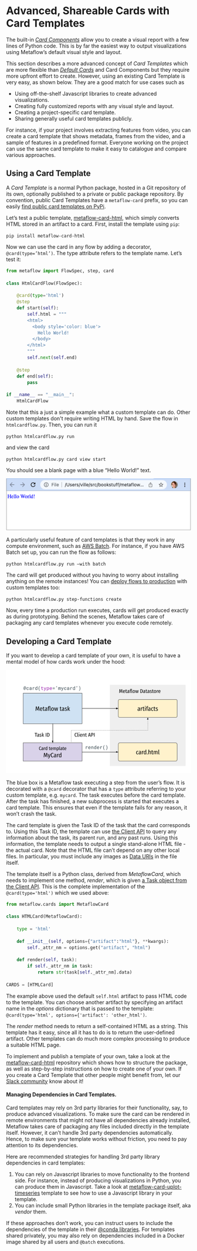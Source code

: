 # Advanced, Shareable Cards with Card Templates

The built-in [_Card Components_](easy-custom-reports-with-card-components) allow you to create a visual report with a few lines of Python code. This is by far the easiest way to output visualizations using Metaflow’s default visual style and layout.

This section describes a more advanced concept of _Card Templates_ which are more flexible than [_Default Cards_](effortless-task-inspection-with-default-cards) and Card Components but they require more upfront effort to create. However, using an existing Card Template is very easy, as shown below. They are a good match for use cases such as

- Using off-the-shelf Javascript libraries to create advanced visualizations.
- Creating fully customized reports with any visual style and layout.
- Creating a project-specific card template.
- Sharing generally useful card templates publicly.

For instance, if your project involves extracting features from video, you can create a card template that shows metadata, frames from the video, and a sample of features in a predefined format. Everyone working on the project can use the same card template to make it easy to catalogue and compare various approaches.

## Using a Card Template

A _Card Template_ is a normal Python package, hosted in a Git repository of its own, optionally published to a private or public package repository. By convention, public Card Templates have a `metaflow-card` prefix, so you can easily [find public card templates on PyPi](https://pypi.org/search/?q=metaflow-card-&o=).

Let’s test a public template, [metaflow-card-html](https://github.com/outerbounds/metaflow-card-html), which simply converts HTML stored in an artifact to a card. First, install the template using `pip`:

`pip install metaflow-card-html`

Now we can use the card in any flow by adding a decorator, `@card(type=’html’)`. The type attribute refers to the template name. Let’s test it:

```python
from metaflow import FlowSpec, step, card

class HtmlCardFlow(FlowSpec):

    @card(type='html')
    @step
    def start(self):
        self.html = """
        <html>
          <body style='color: blue'>
            Hello World!
          </body>
        </html>
        """
        self.next(self.end)

    @step
    def end(self):
        pass

if __name__ == "__main__":
    HtmlCardFlow
```

Note that this a just a simple example what a custom template can do. Other custom templates don't require writing HTML by hand. Save the flow in `htmlcardflow.py`. Then, you can run it

`python htmlcardflow.py run`

and view the card

`python htmlcardflow.py card view start`

You should see a blank page with a blue “Hello World!” text.

![](</assets/card-docs-html_(2).png>)

A particularly useful feature of card templates is that they work in any compute environment, such as [AWS Batch](../scaling). For instance, if you have AWS Batch set up, you can run the flow as follows:

`python htmlcardflow.py run –with batch`

The card will get produced without you having to worry about installing anything on the remote instances! You can [deploy flows to production](../../going-to-production-with-metaflow/scheduling-metaflow-flows) with custom templates too:

`python htmlcardflow.py step-functions create`

Now, every time a production run executes, cards will get produced exactly as during prototyping. Behind the scenes, Metaflow takes care of packaging any card templates whenever you execute code remotely.

## Developing a Card Template

If you want to develop a card template of your own, it is useful to have a mental model of how cards work under the hood:

![](</assets/card-docs-template_(1).png>)

The blue box is a Metaflow task executing a step from the user’s flow. It is decorated with a `@card` decorator that has a `type` attribute referring to your custom template, e.g. `mycard`. The task executes before the card template. After the task has finished, a new subprocess is started that executes a card template. This ensures that even if the template fails for any reason, it won’t crash the task.

The card template is given the Task ID of the task that the card corresponds to. Using this Task ID, the template can use [the Client API](../client) to query any information about the task, its parent run, and any past runs. Using this information, the template needs to output a single stand-alone HTML file - the actual card. Note that the HTML file can’t depend on any other local files. In particular, you must include any images as [Data URIs](https://css-tricks.com/data-uris/) in the file itself.

The template itself is a Python class, derived from _MetaflowCard_, which needs to implement one method, _render_, which is given [a Task object from the Client API](../client). This is the complete implementation of the `@card(type='html')` which we used above:

```python
from metaflow.cards import MetaflowCard

class HTMLCard(MetaflowCard):

    type = 'html'

    def __init__(self, options={"artifact":"html"}, **kwargs):
        self._attr_nm = options.get("artifact", "html")

    def render(self, task):
        if self._attr_nm in task:
            return str(task[self._attr_nm].data)

CARDS = [HTMLCard]
```

The example above used the default `self.html` artifact to pass HTML code to the template. You can choose another artifact by specifying an artifact name in the _options_ dictionary that is passed to the template: `@card(type='html', options={'artifact': 'other_html')`.

The _render_ method needs to return a self-contained HTML as a string. This template has it easy, since all it has to do is to return the user-defined artifact. Other templates can do much more complex processing to produce a suitable HTML page.

To implement and publish a template of your own, take a look at the [metaflow-card-html](https://github.com/outerbounds/metaflow-card-html/) repository which shows how to structure the package, as well as step-by-step instructions on how to create one of your own. If you create a Card Template that other people might benefit from, let our [Slack community](http://slack.outerbounds.co) know about it!

#### Managing Dependencies in Card Templates.

Card templates may rely on 3rd party libraries for their functionality, say, to produce advanced visualizations. To make sure the card can be rendered in remote environments that might not have all dependencies already installed, Metaflow takes care of packaging any files included directly in the template itself. However, it can’t handle 3rd party dependencies automatically. Hence, to make sure your template works without friction, you need to pay attention to its dependencies.

Here are recommended strategies for handling 3rd party library dependencies in card templates:

1. You can rely on Javascript libraries to move functionality to the frontend side. For instance, instead of producing visualizations in Python, you can produce them in Javascript. Take a look at [metaflow-card-uplot-timeseries](https://github.com/outerbounds/metaflow-card-uplot-timeseries) template to see how to use a Javascript library in your template.
2. You can include small Python libraries in the template package itself, aka _vendor_ them.

If these approaches don’t work, you can instruct users to include the dependencies of the template in their [@conda libraries](../dependencies). For templates shared privately, you may also rely on dependencies included in a Docker image shared by all users and `@batch` executions.
